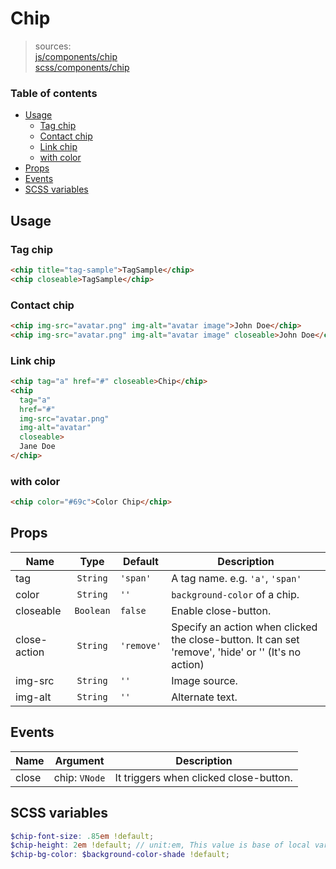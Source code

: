 # Chip

> sources:  
[js/components/chip](../../src/js/components/chip.vue)  
[scss/components/chip](../../src/scss/components/_chip.scss)

### Table of contents

- [Usage](#usage)
  - [Tag chip](#tag-chip)
  - [Contact chip](#contact-chip)
  - [Link chip](#link-chip)
  - [with color](#with-color)
- [Props](#props)
- [Events](#events)
- [SCSS variables](#scss-variables)

## Usage

### Tag chip

``` html
<chip title="tag-sample">TagSample</chip>
<chip closeable>TagSample</chip>
```

### Contact chip

``` html
<chip img-src="avatar.png" img-alt="avatar image">John Doe</chip>
<chip img-src="avatar.png" img-alt="avatar image" closeable>John Doe</chip>
```

### Link chip

``` html
<chip tag="a" href="#" closeable>Chip</chip>
<chip
  tag="a"
  href="#"
  img-src="avatar.png"
  img-alt="avatar"
  closeable>
  Jane Doe
</chip>
```

### with color

``` html
<chip color="#69c">Color Chip</chip>
```

## Props

| Name | Type | Default | Description |
| ---- |:----:| ------- | ----------- |
| tag | `String` | `'span'` | A tag name. e.g. `'a'`, `'span'` |
| color | `String` | `''` | `background-color` of a chip. |
| closeable | `Boolean` | `false` | Enable close-button. |
| close-action | `String` | `'remove'` | Specify an action when clicked the close-button. It can set 'remove', 'hide' or '' (It's no action) |
| img-src | `String` | `''` | Image source. |
| img-alt | `String` | `''` | Alternate text. |

## Events

| Name | Argument | Description |
| ---- |:--------:| ----------- |
| close | chip: `VNode` | It triggers when clicked close-button. |

## SCSS variables

``` scss
$chip-font-size: .85em !default;
$chip-height: 2em !default; // unit:em, This value is base of local variables of chip.
$chip-bg-color: $background-color-shade !default;
```
